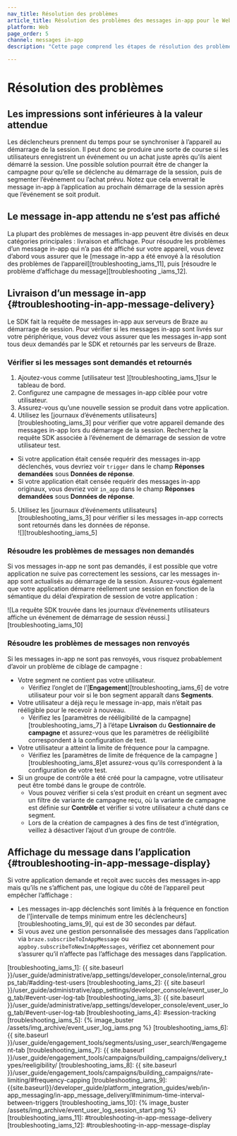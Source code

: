 ```yaml
---
nav_title: Résolution des problèmes
article_title: Résolution des problèmes des messages in-app pour le Web
platform: Web
page_order: 5
channel: messages in-app
description: "Cette page comprend les étapes de résolution des problèmes à suivre pour les problèmes courants avec la livraison ou l’affichage de messages in-app."

---
```


# Résolution des problèmes

## Les impressions sont inférieures à la valeur attendue

Les déclencheurs prennent du temps pour se synchroniser à l’appareil au démarrage de la session. Il peut donc se produire une sorte de course si les utilisateurs enregistrent un événement ou un achat juste après qu’ils aient démarré la session. Une possible solution pourrait être de changer la campagne pour qu’elle se déclenche au démarrage de la session, puis de segmenter l’événement ou l’achat prévu. Notez que cela enverrait le message in-app à l’application au prochain démarrage de la session après que l’événement se soit produit.

## Le message in-app attendu ne s’est pas affiché

La plupart des problèmes de messages in-app peuvent être divisés en deux catégories principales : livraison et affichage. Pour résoudre les problèmes d’un message in-app qui n’a pas été affiché sur votre appareil, vous devez d’abord vous assurer que le [message in-app a été envoyé à la résolution des problèmes de l’appareil][troubleshooting_iams_11], puis [résoudre le problème d’affichage du message][troubleshooting _iams_12].

## Livraison d’un message in-app {#troubleshooting-in-app-message-delivery}

Le SDK fait la requête de messages in-app aux serveurs de Braze au démarrage de session. Pour vérifier si les messages in-app sont livrés sur votre périphérique, vous devez vous assurer que les messages in-app sont tous deux demandés par le SDK et retournés par les serveurs de Braze.

### Vérifier si les messages sont demandés et retournés

1. Ajoutez-vous comme [utilisateur test ][troubleshooting_iams_1]sur le tableau de bord.
2. Configurez une campagne de messages in-app ciblée pour votre utilisateur.
3. Assurez-vous qu’une nouvelle session se produit dans votre application.
4. Utilisez les [journaux d’événements utilisateurs][troubleshooting_iams_3] pour vérifier que votre appareil demande des messages in-app lors du démarrage de la session. Recherchez la requête SDK associée à l’événement de démarrage de session de votre utilisateur test.
  - Si votre application était censée requérir des messages in-app déclenchés, vous devriez voir `trigger` dans le champ **Réponses demandées** sous **Données de réponse**.
  - Si votre application était censée requérir des messages in-app originaux, vous devriez voir `in_app` dans le champ **Réponses demandées** sous **Données de réponse**.
5. Utilisez les [journaux d’événements utilisateurs][troubleshooting_iams_3] pour vérifier si les messages in-app corrects sont retournés dans les données de réponse.<br>![][troubleshooting_iams_5]

### Résoudre les problèmes de messages non demandés

Si vos messages in-app ne sont pas demandés, il est possible que votre application ne suive pas correctement les sessions, car les messages in-app sont actualisés au démarrage de la session. Assurez-vous également que votre application démarre réellement une session en fonction de la sémantique du délai d’expiration de session de votre application :

![La requête SDK trouvée dans les journaux d’événements utilisateurs affiche un événement de démarrage de session réussi.][troubleshooting_iams_10]

### Résoudre les problèmes de messages non renvoyés

Si les messages in-app ne sont pas renvoyés, vous risquez probablement d’avoir un problème de ciblage de campagne :

- Votre segment ne contient pas votre utilisateur.
  - Vérifiez l’onglet de l’[**Engagement**][troubleshooting_iams_6] de votre utilisateur pour voir si le bon segment apparaît dans **Segments**.
- Votre utilisateur a déjà reçu le message in-app, mais n’était pas rééligible pour le recevoir à nouveau.
  - Vérifiez les [paramètres de rééligibilité de la campagne][troubleshooting_iams_7] à l’étape **Livraison** du **Gestionnaire de campagne** et assurez-vous que les paramètres de rééligibilité correspondent à la configuration de test.
- Votre utilisateur a atteint la limite de fréquence pour la campagne.
  - Vérifiez les [paramètres de limite de fréquence de la campagne ][troubleshooting_iams_8]et assurez-vous qu’ils correspondent à la configuration de votre test.
- Si un groupe de contrôle a été créé pour la campagne, votre utilisateur peut être tombé dans le groupe de contrôle.
  - Vous pouvez vérifier si cela s’est produit en créant un segment avec un filtre de variante de campagne reçu, où la variante de campagne est définie sur **Contrôle** et vérifier si votre utilisateur a chuté dans ce segment.
  - Lors de la création de campagnes à des fins de test d’intégration, veillez à désactiver l’ajout d’un groupe de contrôle.

## Affichage du message dans l’application {#troubleshooting-in-app-message-display}

Si votre application demande et reçoit avec succès des messages in-app mais qu’ils ne s’affichent pas, une logique du côté de l’appareil peut empêcher l’affichage :

- Les messages in-app déclenchés sont limités à la fréquence en fonction de l’[intervalle de temps minimum entre les déclencheurs][troubleshooting_iams_9], qui est de 30 secondes par défaut.
- Si vous avez une gestion personnalisée des messages dans l’application via `braze.subscribeToInAppMessage` ou `appboy.subscribeToNewInAppMessages`, vérifiez cet abonnement pour s’assurer qu’il n’affecte pas l’affichage des messages dans l’application.

[troubleshooting_iams_1]: {{ site.baseurl }}/user_guide/administrative/app_settings/developer_console/internal_groups_tab/#adding-test-users
[troubleshooting_iams_2]: {{ site.baseurl }}/user_guide/administrative/app_settings/developer_console/event_user_log_tab/#event-user-log-tab
[troubleshooting_iams_3]: {{ site.baseurl }}/user_guide/administrative/app_settings/developer_console/event_user_log_tab/#event-user-log-tab
[troubleshooting_iams_4]: #session-tracking
[troubleshooting_iams_5]:  {% image_buster /assets/img_archive/event_user_log_iams.png %}
[troubleshooting_iams_6]: {{ site.baseurl }}/user_guide/engagement_tools/segments/using_user_search/#engagement-tab
[troubleshooting_iams_7]: {{ site.baseurl }}/user_guide/engagement_tools/campaigns/building_campaigns/delivery_types/reeligibility/
[troubleshooting_iams_8]: {{ site.baseurl }}/user_guide/engagement_tools/campaigns/building_campaigns/rate-limiting/#frequency-capping
[troubleshooting_iams_9]: {{site.baseurl}}/developer_guide/platform_integration_guides/web/in-app_messaging/in-app_message_delivery/#minimum-time-interval-between-triggers
[troubleshooting_iams_10]: {% image_buster /assets/img_archive/event_user_log_session_start.png %}
[troubleshooting_iams_11]: #troubleshooting-in-app-message-delivery
[troubleshooting_iams_12]: #troubleshooting-in-app-message-display
